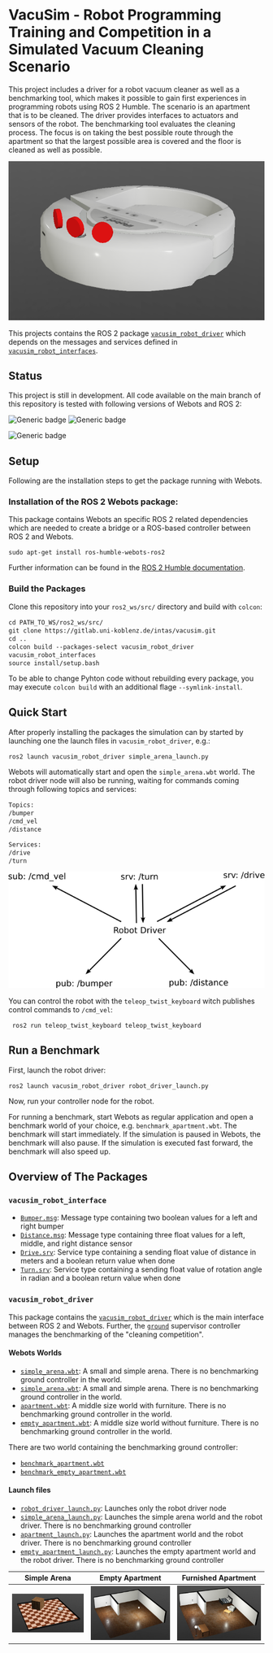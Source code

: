 # VacuSim - Robot Programming Training and Competition in a Simulated Vacuum Cleaning Scenario

This project includes a driver for a robot vacuum cleaner as well as a benchmarking tool, which makes it possible to gain first experiences in programming robots using ROS 2 Humble.
The scenario is an apartment that is to be cleaned.
The driver provides interfaces to actuators and sensors of the robot.
The benchmarking tool evaluates the cleaning process.
The focus is on taking the best possible route through the apartment so that the largest possible area is covered and the floor is cleaned as well as possible.

![robot](./.images/robot.png)


This projects contains the ROS 2 package [`vacusim_robot_driver`](./vacusim_robot_driver/) which depends on the messages and services defined in [`vacusim_robot_interfaces`](./vacusim_robot_interfaces/).

## Status
This project is still in development. All code available on the main branch of this repository is tested with following versions of Webots and ROS 2:

![Generic badge](https://img.shields.io/badge/Webots-2023a-green.svg)
![Generic badge](https://img.shields.io/badge/Webots-2023b-yellow.svg)

![Generic badge](https://img.shields.io/badge/ROS_2-Humble-green.svg)

## Setup
Following are the installation steps to get the package running with Webots.

### Installation of the ROS 2 Webots package:
This package contains Webots an specific ROS 2 related dependencies which are needed to create a bridge or a ROS-based controller between ROS 2 and Webots.
```
sudo apt-get install ros-humble-webots-ros2
```
Further information can be found in the [ROS 2 Humble documentation](https://docs.ros.org/en/humble/Tutorials/Advanced/Simulators/Webots/Installation-Ubuntu.html).

### Build the Packages
Clone this repository into your `ros2_ws/src/` directory and build with `colcon`:
```
cd PATH_TO_WS/ros2_ws/src/
git clone https://gitlab.uni-koblenz.de/intas/vacusim.git
cd ..
colcon build --packages-select vacusim_robot_driver vacusim_robot_interfaces
source install/setup.bash
```
To be able to change Pyhton code without rebuilding every package, you may execute `colcon build` with an additional flage `--symlink-install`.

## Quick Start
After properly installing the packages the simulation can by started by launching one the launch files in `vacusim_robot_driver`, e.g.:
```
ros2 launch vacusim_robot_driver simple_arena_launch.py
``` 
Webots will automatically start and open the `simple_arena.wbt` world. The robot driver node will also be running, waiting for commands coming through following topics and services:

```
Topics:
/bumper
/cmd_vel
/distance
```
```
Services:
/drive
/turn
```

![topics and services](./.images/relations.png)

You can control the robot with the `teleop_twist_keyboard` witch publishes control commands to `/cmd_vel`:

```
 ros2 run teleop_twist_keyboard teleop_twist_keyboard 
```

## Run a Benchmark
First, launch the robot driver:
```
ros2 launch vacusim_robot_driver robot_driver_launch.py 
```
Now, run your controller node for the robot.

For running a benchmark, start Webots as regular application and open a benchmark world of your choice, e.g. `benchmark_apartment.wbt`.
The benchmark will start immediately.
If the simulation is paused in Webots, the benchmark will also pause.
If the simulation is executed fast forward, the benchmark will also speed up. 

## Overview of The Packages

### `vacusim_robot_interface`
- [`Bumper.msg`](./vacusim_robot_interfaces/msg/Bumper.msg): Message type containing two boolean values for a left and right bumper
- [`Distance.msg`](./vacusim_robot_interfaces/msg/Disntace.msg): Message type containing three float values for a left, middle, and right distance sensor
- [`Drive.srv`](./vacusim_robot_interfaces/srv/Drive.srv): Service type containing a sending float value of distance in meters and a boolean return value when done
- [`Turn.srv`](./vacusim_robot_interfaces/srv/Turn.srv): Service type containing a sending float value of rotation angle in radian and a boolean return value when done

### `vacusim_robot_driver`
This package contains the [`vacusim_robot_driver`](./vacusim_robot_driver/vacusim_robot_driver/vacusim_robot_driver.py) which is the main interface between ROS 2 and Webots. Further, the [`ground`](./vacusim_robot_driver/controllers/ground/) supervisor controller manages the benchmarking of the "cleaning competition".

#### Webots Worlds
- [`simple_arena.wbt`](./vacusim_robot_driver/worlds/simple_arena.wbt): A small and simple arena. There is no benchmarking ground controller in the world.
- [`simple_arena.wbt`](./vacusim_robot_driver/worlds/simple_arena.wbt): A small and simple arena. There is no benchmarking ground controller in the world.
- [`apartment.wbt`](./vacusim_robot_driver/worlds/apartment.wbt): A middle size world with furniture. There is no benchmarking ground controller in the world.
- [`empty_apartment.wbt`](./vacusim_robot_driver/worlds/empty_apartment.wbt): A middle size world without furniture. There is no benchmarking ground controller in the world.

There are two world containing the benchmarking ground controller:
- [`benchmark_apartment.wbt`](./vacusim_robot_driver/worlds/benchmark_apartment.wbt)
- [`benchmark_empty_apartment.wbt`](./vacusim_robot_driver/worlds/empty_apartment.wbt)

#### Launch files
- [`robot_driver_launch.py`](./vacusim_robot_driver/launch/robot_driver_launch.py): Launches only the robot driver node
- [`simple_arena_launch.py`](./vacusim_robot_driver/launch/simple_arena_launch.py): Launches the simple arena world and the robot driver. There is no benchmarking ground controller
- [`apartment_launch.py`](./vacusim_robot_driver/launch/apartment_launch.py): Launches the apartment world and the robot driver. There is no benchmarking ground controller
- [`empty_apartment_launch.py`](./vacusim_robot_driver/launch/apartment_launch.py): Launches the empty apartment world and the robot driver. There is no benchmarking ground controller

Simple Arena             |  Empty Apartment         |  Furnished Apartment 
:-------------------------:|:-------------------------:|:-------------------------:
![Simple Arena](./.images/simple-arena.png)  |  ![Empty Apartment](./.images/apartment-empty.png) | ![Furnished Apartment](./.images/apartment-furniture.png)